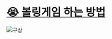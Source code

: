 # [😭 볼링게임 하는 방법](https://www.bowlinggenius.com/)

![구상](https://user-images.githubusercontent.com/71188307/130099998-e90252fb-3319-41d6-95a4-be43d044d634.JPG)
